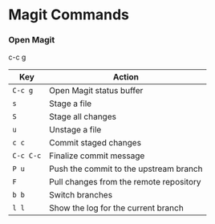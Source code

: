 # Magit Commands

### Open Magit
c-c g


| Key         | Action                                   |
|-------------|-----------------------------------------|
| `C-c g`     | Open Magit status buffer                |
| `s`         | Stage a file                            |
| `S`         | Stage all changes                       |
| `u`         | Unstage a file                          |
| `c c`       | Commit staged changes                   |
| `C-c C-c`   | Finalize commit message                 |
| `P u`       | Push the commit to the upstream branch  |
| `F`         | Pull changes from the remote repository |
| `b b`       | Switch branches                         |
| `l l`       | Show the log for the current branch     |
